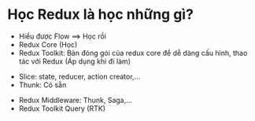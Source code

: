# Học Redux là học những gì?

- Hiểu được Flow ==> Học rồi
- Redux Core (Học)
- Redux Toolkit: Bản đóng gói của redux core để dễ dàng cấu hình, thao tác với Redux (Áp dụng khi đi làm)

* Slice: state, reducer, action creator,...
* Thunk: Có sẵn

- Redux Middleware: Thunk, Saga,...
- Redux Toolkit Query (RTK)
